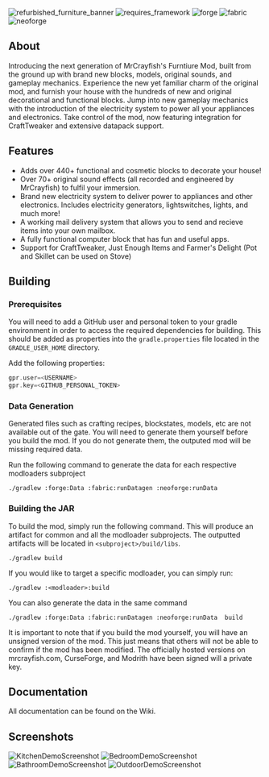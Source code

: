 ![refurbished_furniture_banner](https://github.com/MrCrayfish/MrCrayfishFurnitureMod-Refurbished/assets/4958241/cb5e85cd-ee66-49d5-89aa-8f145e79b7f3)
![requires_framework](https://github.com/MrCrayfish/MrCrayfishFurnitureMod-Refurbished/assets/4958241/980cc39e-8a23-4aa1-a15d-5fc16a1fc3e4) ![forge](https://github.com/MrCrayfish/MrCrayfishFurnitureMod-Refurbished/assets/4958241/3068bff9-49f0-4dfc-9348-0d3aa1543444) ![fabric](https://github.com/MrCrayfish/MrCrayfishFurnitureMod-Refurbished/assets/4958241/27591fbc-b53a-4149-842d-967d25a63ec0) ![neoforge](https://github.com/MrCrayfish/MrCrayfishFurnitureMod-Refurbished/assets/4958241/a1a576e9-9240-4794-a407-a5d4783a8a7a)

## About
Introducing the next generation of MrCrayfish's Furntiure Mod, built from the ground up with brand new blocks, models, original sounds, and gameplay mechanics. Experience the new yet familiar charm of the original mod, and furnish your house with the hundreds of new and original decorational and functional blocks. Jump into new gameplay mechanics with the introduction of the electricity system to power all your appliances and electronics. Take control of the mod, now featuring integration for CraftTweaker and extensive datapack support.

## Features
- Adds over 440+ functional and cosmetic blocks to decorate your house!
- Over 70+ original sound effects (all recorded and engineered by MrCrayfish) to fulfil your immersion.
- Brand new electricity system to deliver power to appliances and other electronics. Includes electricity generators, lightswitches, lights, and much more!
- A working mail delivery system that allows you to send and recieve items into your own mailbox.
- A fully functional computer block that has fun and useful apps.
- Support for CraftTweaker, Just Enough Items and Farmer's Delight (Pot and Skillet can be used on Stove)

## Building
### Prerequisites
You will need to add a GitHub user and personal token to your gradle environment in order to access the required dependencies for building.
This should be added as properties into the `gradle.properties` file located in the `GRADLE_USER_HOME` directory.

Add the following properties:
```gradle
gpr.user=<USERNAME>
gpr.key=<GITHUB_PERSONAL_TOKEN>
```
### Data Generation
Generated files such as crafting recipes, blockstates, models, etc are not available out of the gate. You will need to generate them yourself before you build the mod. If you do not generate them, the outputed mod will be missing required data.

Run the following command to generate the data for each respective modloaders subproject
```
./gradlew :forge:Data :fabric:runDatagen :neoforge:runData 
```
### Building the JAR
To build the mod, simply run the following command. This will produce an artifact for common and all the modloader subprojects. The outputted artifacts will be located in `<subproject>/build/libs`.
```
./gradlew build
```
If you would like to target a specific modloader, you can simply run:
```
./gradlew :<modloader>:build
```
You can also generate the data in the same command
```
./gradlew :forge:Data :fabric:runDatagen :neoforge:runData  build
```
It is important to note that if you build the mod yourself, you will have an unsigned version of the mod. This just means that others will not be able to confirm if the mod has been modified. The officially hosted versions on mrcrayfish.com, CurseForge, and Modrith have been signed will a private key.
## Documentation
All documentation can be found on the Wiki.
## Screenshots
![KitchenDemoScreenshot](https://github.com/MrCrayfish/MrCrayfishFurnitureMod-Refurbished/assets/4958241/0ef363f0-dfea-4a5b-a02b-a461774f067a)
![BedroomDemoScreenshot](https://github.com/MrCrayfish/MrCrayfishFurnitureMod-Refurbished/assets/4958241/fc63e172-75a0-4025-99ca-8e7b85cde22a)
![BathroomDemoScreenshot](https://github.com/MrCrayfish/MrCrayfishFurnitureMod-Refurbished/assets/4958241/310c4700-ef91-4bf9-b946-d5eabf8445f5)
![OutdoorDemoScreenshot](https://github.com/MrCrayfish/MrCrayfishFurnitureMod-Refurbished/assets/4958241/00d42847-b373-46bb-8555-a270bbb7a079)
